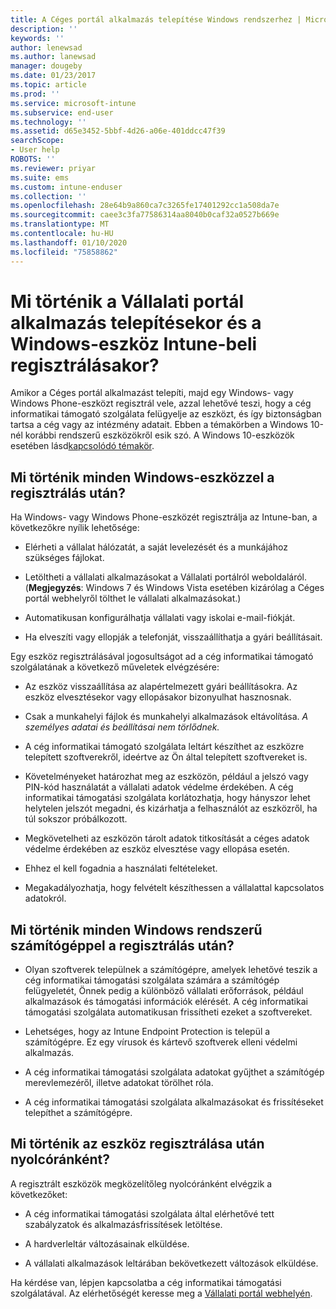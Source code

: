 ```yaml
---
title: A Céges portál alkalmazás telepítése Windows rendszerhez | Microsoft Docs
description: ''
keywords: ''
author: lenewsad
ms.author: lanewsad
manager: dougeby
ms.date: 01/23/2017
ms.topic: article
ms.prod: ''
ms.service: microsoft-intune
ms.subservice: end-user
ms.technology: ''
ms.assetid: d65e3452-5bbf-4d26-a06e-401ddcc47f39
searchScope:
- User help
ROBOTS: ''
ms.reviewer: priyar
ms.suite: ems
ms.custom: intune-enduser
ms.collection: ''
ms.openlocfilehash: 28e64b9a860ca7c3265fe17401292cc1a508da7e
ms.sourcegitcommit: caee3c3fa77586314aa8040b0caf32a0527b669e
ms.translationtype: MT
ms.contentlocale: hu-HU
ms.lasthandoff: 01/10/2020
ms.locfileid: "75858862"
---
```

# <a name="what-happens-if-you-install-the-company-portal-app-and-enroll-your-windows-device-in-intune"></a>Mi történik a Vállalati portál alkalmazás telepítésekor és a Windows-eszköz Intune-beli regisztrálásakor?

Amikor a Céges portál alkalmazást telepíti, majd egy Windows- vagy Windows Phone-eszközt regisztrál vele, azzal lehetővé teszi, hogy a cég informatikai támogató szolgálata felügyelje az eszközt, és így biztonságban tartsa a cég vagy az intézmény adatait. Ebben a témakörben a Windows 10-nél korábbi rendszerű eszközökről esik szó. A Windows 10-eszközök esetében lásd[kapcsolódó témakör](about-cp-app-for-windows-10.md).  

## <a name="what-happens-to-all-windows-devices-after-enrollment"></a>Mi történik minden Windows-eszközzel a regisztrálás után?
Ha Windows- vagy Windows Phone-eszközét regisztrálja az Intune-ban, a következőkre nyílik lehetősége:

- Elérheti a vállalat hálózatát, a saját levelezését és a munkájához szükséges fájlokat.

- Letöltheti a vállalati alkalmazásokat a Vállalati portálról weboldaláról. (__Megjegyzés__: Windows 7 és Windows Vista esetében kizárólag a Céges portál webhelyről tölthet le vállalati alkalmazásokat.)

- Automatikusan konfigurálhatja vállalati vagy iskolai e-mail-fiókját.

- Ha elveszíti vagy ellopják a telefonját, visszaállíthatja a gyári beállításait.

Egy eszköz regisztrálásával jogosultságot ad a cég informatikai támogató szolgálatának a következő műveletek elvégzésére:

- Az eszköz visszaállítása az alapértelmezett gyári beállításokra. Az eszköz elvesztésekor vagy ellopásakor bizonyulhat hasznosnak.

- Csak a munkahelyi fájlok és munkahelyi alkalmazások eltávolítása. *A személyes adatai és beállításai nem törlődnek.*

- A cég informatikai támogató szolgálata leltárt készíthet az eszközre telepített szoftverekről, ideértve az Ön által telepített szoftvereket is.

- Követelményeket határozhat meg az eszközön, például a jelszó vagy PIN-kód használatát a vállalati adatok védelme érdekében. A cég informatikai támogatási szolgálata korlátozhatja, hogy hányszor lehet helytelen jelszót megadni, és kizárhatja a felhasználót az eszközről, ha túl sokszor próbálkozott.

- Megkövetelheti az eszközön tárolt adatok titkosítását a céges adatok védelme érdekében az eszköz elvesztése vagy ellopása esetén.

- Ehhez el kell fogadnia a használati feltételeket.

- Megakadályozhatja, hogy felvételt készíthessen a vállalattal kapcsolatos adatokról.

## <a name="what-happens-to-all-windows-pcs-after-enrollment"></a>Mi történik minden Windows rendszerű számítógéppel a regisztrálás után?

- Olyan szoftverek települnek a számítógépre, amelyek lehetővé teszik a cég informatikai támogatási szolgálata számára a számítógép felügyeletét, Önnek pedig a különböző vállalati erőforrások, például alkalmazások és támogatási információk elérését. A cég informatikai támogatási szolgálata automatikusan frissítheti ezeket a szoftvereket.

- Lehetséges, hogy az Intune Endpoint Protection is települ a számítógépre. Ez egy vírusok és kártevő szoftverek elleni védelmi alkalmazás.

- A cég informatikai támogatási szolgálata adatokat gyűjthet a számítógép merevlemezéről, illetve adatokat törölhet róla.

- A cég informatikai támogatási szolgálata alkalmazásokat és frissítéseket telepíthet a számítógépre.

## <a name="what-happens-every-eight-hours-after-device-enrollment"></a>Mi történik az eszköz regisztrálása után nyolcóránként?

A regisztrált eszközök megközelítőleg nyolcóránként elvégzik a következőket:

- A cég informatikai támogatási szolgálata által elérhetővé tett szabályzatok és alkalmazásfrissítések letöltése.

- A hardverleltár változásainak elküldése.

- A vállalati alkalmazások leltárában bekövetkezett változások elküldése.

Ha kérdése van, lépjen kapcsolatba a cég informatikai támogatási szolgálatával. Az elérhetőségét keresse meg a [Vállalati portál webhelyén](https://go.microsoft.com/fwlink/?linkid=2010980).
